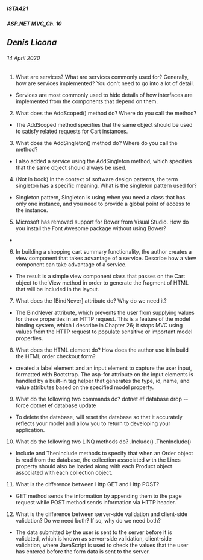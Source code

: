 ﻿##### __ISTA421__ 
##### ASP.NET MVC_Ch. 10

## *Denis Licona*
###### *14 April 2020* 

1. What are services? What are services commonly used for? Generally, how are services implemented? You don't need to go into a lot of detail.
- Services are most commonly used to hide details of how interfaces are implemented from the components that depend on them.

2. What does the AddScoped() method do? Where do you call the method?
- The AddScoped method specifies that the same object should be used to satisfy related requests for Cart instances.

3. What does the AddSingleton() method do? Where do you call the method?
- I also added a service using the AddSingleton method, which specifies that the same object should always be used.

4. (Not in book) In the context of software design patterns, the term singleton has a specific meaning. What is the singleton pattern used for?
- Singleton pattern, Singleton is using when you need a class that has only one instance, and you need to provide a global point of access to the instance.

5. Microsoft has removed support for Bower from Visual Studio. How do you install the Font Awesome package without using Bower?
- 

6. In building a shopping cart summary functionality, the author creates a view component that takes advantage of a service. Describe how a view component can take advantage of a service.
- The result is a simple view component class that passes on the Cart object to the View method in order to generate the fragment of HTML that will be included in the layout.

7. What does the [BindNever] attribute do? Why do we need it?
- The BindNever attribute, which prevents the user from supplying values for these properties in an HTTP request. This is a feature of the model binding system, which I describe in Chapter 26; it stops MVC using values from the HTTP request to populate sensitive or important model properties.

8. What does the HTML element do? How does the author use it in build the HTML order checkout form?
- created a label element and an input element to capture the user input, formatted with Bootstrap. The asp-for attribute on the input elements is handled by a built-in tag helper that generates the type, id, name, and value attributes based on the specified model property.

9. What do the following two commands do? dotnet ef database drop --force dotnet ef database update
- To delete the database, will reset the database so that it accurately reflects your model and allow you to return to developing your application.

10. What do the following two LINQ methods do? .Include() .ThenInclude()
- Include and ThenInclude methods to specify that when an Order object is read from the database, the collection associated with the Lines property should also be loaded along with each Product object associated with each collection object.

11. What is the difference between Http GET and Http POST?
- GET method sends the information by appending them to the page request while POST method sends information via HTTP header.

12. What is the difference between server-side validation and client-side validation? Do we need both? If so, why do we need both?
- The data submitted by the user is sent to the server before it is validated, which is known as server-side validation, client-side validation, where JavaScript is used to check the values that the user has entered before the form data is sent to the server.